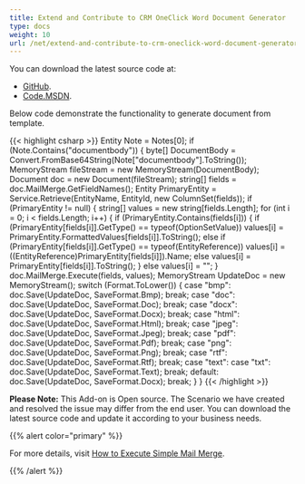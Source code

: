 ```yaml
---
title: Extend and Contribute to CRM OneClick Word Document Generator
type: docs
weight: 10
url: /net/extend-and-contribute-to-crm-oneclick-word-document-generator/
---
```


You can download the latest source code at:

- [GitHub](https://github.com/aspose-words/Aspose.Words-for-.NET/tree/master/Plugins/Dynamics%20CRM/Aspose%20OneClick%20Word%20Document%20Generator).
- [Code.MSDN](https://code.msdn.microsoft.com/Aspose-NET-OneClick-Word-bebd8272/view/SourceCode#content).

Below code demonstrate the functionality to generate document from template.

{{< highlight csharp >}}
Entity Note = Notes[0];
if (Note.Contains("documentbody"))
{
	byte[] DocumentBody = Convert.FromBase64String(Note["documentbody"].ToString());
	MemoryStream fileStream = new MemoryStream(DocumentBody);
	Document doc = new Document(fileStream);
	string[] fields = doc.MailMerge.GetFieldNames();
	Entity PrimaryEntity = Service.Retrieve(EntityName, EntityId, new ColumnSet(fields));
	if (PrimaryEntity != null)
	{
	string[] values = new string[fields.Length];
	for (int i = 0; i < fields.Length; i++)
	{
		if (PrimaryEntity.Contains(fields[i]))
		{
			if (PrimaryEntity[fields[i]].GetType() == typeof(OptionSetValue))
				values[i] = PrimaryEntity.FormattedValues[fields[i]].ToString();
			else if (PrimaryEntity[fields[i]].GetType() == typeof(EntityReference))
				values[i] = ((EntityReference)PrimaryEntity[fields[i]]).Name;
			else
				values[i] = PrimaryEntity[fields[i]].ToString();
		}
		else
			values[i] = "";
	}
	doc.MailMerge.Execute(fields, values);
	MemoryStream UpdateDoc = new MemoryStream();
	switch (Format.ToLower())
	{
		case "bmp":
			doc.Save(UpdateDoc, SaveFormat.Bmp);
			break;
		case "doc":
			doc.Save(UpdateDoc, SaveFormat.Doc);
			break;
		case "docx":
			doc.Save(UpdateDoc, SaveFormat.Docx);
			break;
		case "html":
			doc.Save(UpdateDoc, SaveFormat.Html);
			break;
		case "jpeg":
			doc.Save(UpdateDoc, SaveFormat.Jpeg);
			break;
		case "pdf":
			doc.Save(UpdateDoc, SaveFormat.Pdf);
			break;
		case "png":
			doc.Save(UpdateDoc, SaveFormat.Png);
			break;
		case "rtf":
			doc.Save(UpdateDoc, SaveFormat.Rtf);
			break;
		case "text":
		case "txt":
			doc.Save(UpdateDoc, SaveFormat.Text);
			break;
		default:
			doc.Save(UpdateDoc, SaveFormat.Docx);
			break;
	}
}
{{< /highlight >}}

**Please Note:** This Add-on is Open source. The Scenario we have created and resolved the issue may differ from the end user. You can download the latest source code and update it according to your business needs.

{{% alert color="primary" %}} 

For more details, visit [How to Execute Simple Mail Merge](https://docs.aspose.com/words/net/how-to-execute-mail-merge/#how-to-execute-simple-mail-merge).

{{% /alert %}}

